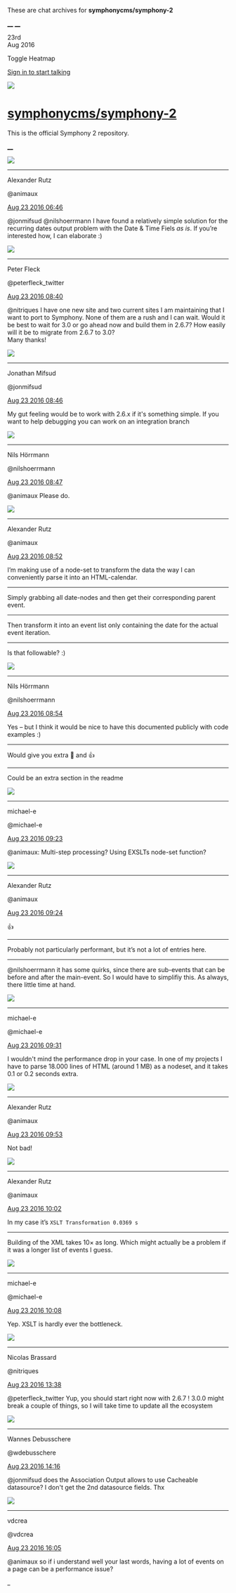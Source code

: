 These are chat archives for **symphonycms/symphony-2**

[__](/symphonycms/symphony-2/archives/2016/08/24)
[__](/symphonycms/symphony-2/archives/2016/08/22)

23rd  
Aug 2016

Toggle Heatmap

[Sign in to start talking](/login?action=login&button=archive-login)

![](https://avatars-02.gitter.im/group/iv/3/57542c45c43b8c601977197e?s=48)

#  [symphonycms/symphony-2](/symphonycms/symphony-2)

This is the official Symphony 2 repository.

[ __ ](/orgs/symphonycms/rooms "More symphonycms rooms" )

![](https://avatars2.githubusercontent.com/u/446874?v=3&s=30)

__ __

Alexander Rutz

@animaux

[Aug 23 2016
06:46](https://gitter.im/symphonycms/symphony-2?at=57bbf159b64a3a016f5b8172 ""
)

@jonmifsud @nilshoerrmann I have found a relatively simple solution for the
recurring dates output problem with the Date &amp; Time Fiels _as is_. If
you’re interested how, I can elaborate :)

![](https://pbs.twimg.com/profile_images/852618028/peterSmall_bigger.jpg)

__ __

Peter Fleck

@peterfleck_twitter

[Aug 23 2016
08:40](https://gitter.im/symphonycms/symphony-2?at=57bc0c006981f5f2690e8dee ""
)

@nitriques I have one new site and two current sites I am maintaining that I
want to port to Symphony. None of them are a rush and I can wait. Would it be
best to wait for 3.0 or go ahead now and build them in 2.6.7? How easily will
it be to migrate from 2.6.7 to 3.0?  
Many thanks!

![](https://avatars1.githubusercontent.com/u/859775?v=3&s=30)

__ __

Jonathan Mifsud

@jonmifsud

[Aug 23 2016
08:46](https://gitter.im/symphonycms/symphony-2?at=57bc0d6487f779f0691db83a ""
)

My gut feeling would be to work with 2.6.x if it's something simple. If you
want to help debugging you can work on an integration branch

![](https://avatars0.githubusercontent.com/u/25466?v=3&s=30)

__ __

Nils Hörrmann

@nilshoerrmann

[Aug 23 2016
08:47](https://gitter.im/symphonycms/symphony-2?at=57bc0dad87f779f0691db974 ""
)

@animaux Please do.

![](https://avatars2.githubusercontent.com/u/446874?v=3&s=30)

__ __

Alexander Rutz

@animaux

[Aug 23 2016
08:52](https://gitter.im/symphonycms/symphony-2?at=57bc0edd6981f5f2690e9882 ""
)

I’m making use of a node-set to transform the data the way I can conveniently
parse it into an HTML-calendar.

__ __

Simply grabbing all date-nodes and then get their corresponding parent event.

__ __

Then transform it into an event list only containing the date for the actual
event iteration.

__ __

Is that followable? :)

![](https://avatars0.githubusercontent.com/u/25466?v=3&s=30)

__ __

Nils Hörrmann

@nilshoerrmann

[Aug 23 2016
08:54](https://gitter.im/symphonycms/symphony-2?at=57bc0f57cd00bdff6e70e2f6 ""
)

Yes – but I think it would be nice to have this documented publicly with code
examples :)

__ __

Would give you extra :clap: and :+1:

__ __

Could be an extra section in the readme

![](https://avatars2.githubusercontent.com/u/40072?v=3&s=30)

__ __

michael-e

@michael-e

[Aug 23 2016
09:23](https://gitter.im/symphonycms/symphony-2?at=57bc15fcb64a3a016f5c1098 ""
)

@animaux: Multi-step processing? Using EXSLTs node-set function?

![](https://avatars2.githubusercontent.com/u/446874?v=3&s=30)

__ __

Alexander Rutz

@animaux

[Aug 23 2016
09:24](https://gitter.im/symphonycms/symphony-2?at=57bc1653187885ef4f6db95c ""
)

:thumbsup:

__ __

Probably not particularly performant, but it’s not a lot of entries here.

__ __

@nilshoerrmann it has some quirks, since there are sub-events that can be
before and after the main-event. So I would have to simplifiy this. As always,
there little time at hand.

![](https://avatars2.githubusercontent.com/u/40072?v=3&s=30)

__ __

michael-e

@michael-e

[Aug 23 2016
09:31](https://gitter.im/symphonycms/symphony-2?at=57bc17f9cd00bdff6e7102d7 ""
)

I wouldn't mind the performance drop in your case. In one of my projects I
have to parse 18.000 lines of HTML (around 1 MB) as a nodeset, and it takes
0.1 or 0.2 seconds extra.

![](https://avatars2.githubusercontent.com/u/446874?v=3&s=30)

__ __

Alexander Rutz

@animaux

[Aug 23 2016
09:53](https://gitter.im/symphonycms/symphony-2?at=57bc1d0c6981f5f2690ed072 ""
)

Not bad!

![](https://avatars2.githubusercontent.com/u/446874?v=3&s=30)

__ __

Alexander Rutz

@animaux

[Aug 23 2016
10:02](https://gitter.im/symphonycms/symphony-2?at=57bc1f275ffbca3e3c0585fe ""
)

In my case it’s `XSLT Transformation 0.0369 s`

__ __

Building of the XML takes 10× as long. Which might actually be a problem if it
was a longer list of events I guess.

![](https://avatars2.githubusercontent.com/u/40072?v=3&s=30)

__ __

michael-e

@michael-e

[Aug 23 2016
10:08](https://gitter.im/symphonycms/symphony-2?at=57bc20b9187885ef4f6de383 ""
)

Yep. XSLT is hardly ever the bottleneck.

![](https://avatars1.githubusercontent.com/u/771169?v=3&s=30)

__ __

Nicolas Brassard

@nitriques

[Aug 23 2016
13:38](https://gitter.im/symphonycms/symphony-2?at=57bc51ef87f779f0691ed307 ""
)

@peterfleck_twitter Yup, you should start right now with 2.6.7 ! 3.0.0 might
break a couple of things, so I will take time to update all the ecosystem

![](https://avatars1.githubusercontent.com/u/4136426?v=3&s=30)

__ __

Wannes Debusschere

@wdebusschere

[Aug 23 2016
14:16](https://gitter.im/symphonycms/symphony-2?at=57bc5ac6ed79c5ee4f2d3836 ""
)

@jonmifsud does the Association Output allows to use Cacheable datasource? I
don't get the 2nd datasource fields. Thx

![](https://avatars2.githubusercontent.com/u/1126750?v=3&s=30)

__ __

vdcrea

@vdcrea

[Aug 23 2016
16:05](https://gitter.im/symphonycms/symphony-2?at=57bc74605ffbca3e3c06f717 ""
)

@animaux so if i understand well your last words, having a lot of events on a
page can be a performance issue?

_

